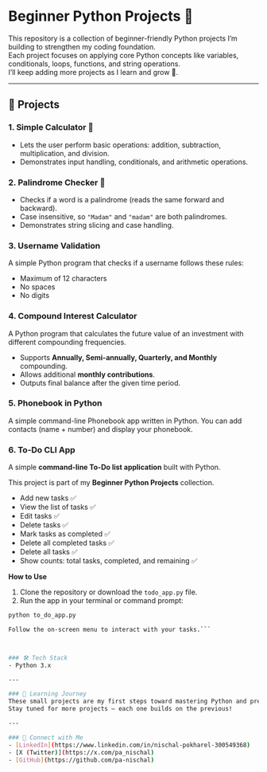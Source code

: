 # Beginner Python Projects 🐍

This repository is a collection of beginner-friendly Python projects I’m building to strengthen my coding foundation.  
Each project focuses on applying core Python concepts like variables, conditionals, loops, functions, and string operations.  
I’ll keep adding more projects as I learn and grow 🚀.

---

## 📂 Projects

### 1. Simple Calculator 🔢
- Lets the user perform basic operations: addition, subtraction, multiplication, and division.
- Demonstrates input handling, conditionals, and arithmetic operations.

### 2. Palindrome Checker 🔄
- Checks if a word is a palindrome (reads the same forward and backward).
- Case insensitive, so `"Madam"` and `"madam"` are both palindromes.
- Demonstrates string slicing and case handling.

### 3. Username Validation
A simple Python program that checks if a username follows these rules:
- Maximum of 12 characters
- No spaces
- No digits

### 4. Compound Interest Calculator
A Python program that calculates the future value of an investment with different compounding frequencies.
- Supports **Annually, Semi-annually, Quarterly, and Monthly** compounding.
- Allows additional **monthly contributions**.
- Outputs final balance after the given time period.

### 5. Phonebook in Python

A simple command-line Phonebook app written in Python.
You can add contacts (name + number) and display your phonebook.

### 6. To-Do CLI App

A simple **command-line To-Do list application** built with Python.  

This project is part of my **Beginner Python Projects** collection.

- Add new tasks ✅  
- View the list of tasks ✅  
- Edit tasks ✅  
- Delete tasks ✅  
- Mark tasks as completed ✅  
- Delete all completed tasks ✅  
- Delete all tasks ✅  
- Show counts: total tasks, completed, and remaining ✅  

 **How to Use**

1. Clone the repository or download the `todo_app.py` file.  
2. Run the app in your terminal or command prompt:

```bash
python to_do_app.py

Follow the on-screen menu to interact with your tasks.```



### 🛠️ Tech Stack
- Python 3.x  

---

### 🌱 Learning Journey
These small projects are my first steps toward mastering Python and preparing for AI/ML development.  
Stay tuned for more projects — each one builds on the previous!

---

### 🤝 Connect with Me
- [LinkedIn](https://www.linkedin.com/in/nischal-pokharel-300549368)
- [X (Twitter)](https://x.com/pa_nischal)  
- [GitHub](https://github.com/pa-nischal)

